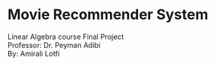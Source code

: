 # Movie Recommender System
Linear Algebra course Final Project  
Professor: Dr. Peyman Adibi  
By: Amirali Lotfi  
